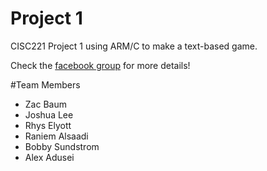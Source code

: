 # Project 1
CISC221 Project 1 using ARM/C to make a text-based game.



Check the <a href="https://www.facebook.com/groups/763178570435322/764573910295788/?notif_t=group_activity">facebook group</a> for more details!

#Team Members

<ul>
<li>Zac Baum</li>
<li>Joshua Lee</li>
<li>Rhys Elyott</li>
<li>Raniem Alsaadi</li>
<li>Bobby Sundstrom</li>
<li>Alex Adusei</li>
</ul>
